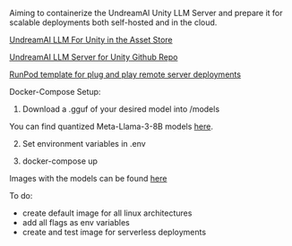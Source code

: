 Aiming to containerize the UndreamAI Unity LLM Server and prepare it for scalable deployments both self-hosted and in the cloud.

[UndreamAI LLM For Unity in the Asset Store](https://assetstore.unity.com/packages/tools/ai-ml-integration/llm-for-unity-273604)

[UndreamAI LLM Server for Unity Github Repo](https://github.com/undreamai/LlamaLib)

[RunPod template for plug and play remote server deployments](https://www.runpod.io/console/explore/cgknslt3bl)



Docker-Compose Setup:

1) Download a .gguf of your desired model into /models

You can find quantized Meta-Llama-3-8B models [here](https://huggingface.co/lmstudio-community/Meta-Llama-3-8B-Instruct-GGUF/tree/main). 

2) Set environment variables in .env

3) docker-compose up

Images with the models can be found [here](https://hub.docker.com/r/teocholakov/undream_server/tags)


To do:
- create default image for all linux architectures
- add all flags as env variables
- create and test image for serverless deployments
